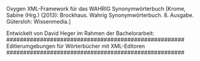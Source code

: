Oxygen XML-Framework für das WAHRIG Synonymwörterbuch [Krome, Sabine (Hrg.) (2013): Brockhaus. Wahrig Synonymwörterbuch. 8. Ausgabe. Gütersloh: Wissenmedia.]

Entwickelt von David Heger im Rahmen der Bachelorarbeit:
#####################################################
 Editierumgebungen für Wörterbücher mit XML-Editoren
#####################################################
